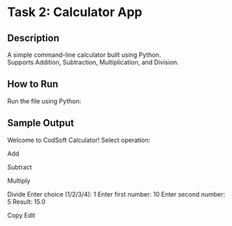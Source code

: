 # Task 2: Calculator App

## Description  
A simple command-line calculator built using Python.  
Supports Addition, Subtraction, Multiplication, and Division.

## How to Run  
Run the file using Python:

## Sample Output
Welcome to CodSoft Calculator!
Select operation:

Add

Subtract

Multiply

Divide
Enter choice (1/2/3/4): 1
Enter first number: 10
Enter second number: 5
Result: 15.0

Copy
Edit

